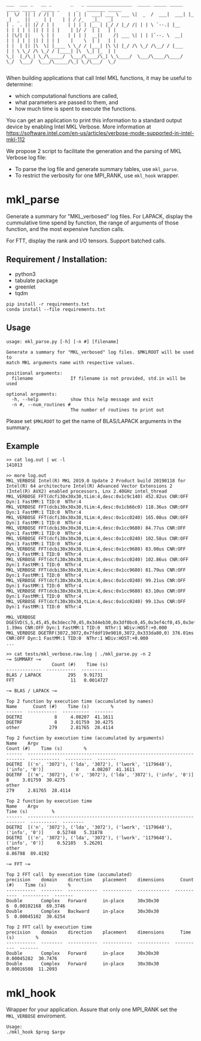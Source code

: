 ```
___  ___ _   __ _       _   _ _________________  _____ _____ _____   _____ _____  _____ _      _   _______ _____ 
|  \/  || | / /| |     | | | |  ___| ___ \ ___ \|  _  /  ___|  ___| |_   _|  _  ||  _  | |    | | / /_   _|_   _|
| .  . || |/ / | |     | | | | |__ | |_/ / |_/ /| | | \ `--.| |__     | | | | | || | | | |    | |/ /  | |   | |  
| |\/| ||    \ | |     | | | |  __||    /| ___ \| | | |`--. \  __|    | | | | | || | | | |    |    \  | |   | |  
| |  | || |\  \| |____ \ \_/ / |___| |\ \| |_/ /\ \_/ /\__/ / |___    | | \ \_/ /\ \_/ / |____| |\  \_| |_  | |  
\_|  |_/\_| \_/\_____/  \___/\____/\_| \_\____/  \___/\____/\____/    \_/  \___/  \___/\_____/\_| \_/\___/  \_/  
                                                                                                                 
```

When building applications that call Intel MKL functions, it may be useful to determine:
 - which computational functions are called,
 - what parameters are passed to them, and
 - how much time is spent to execute the functions.

You can get an application to print this information to a standard output device by enabling Intel MKL Verbose. More information at https://software.intel.com/en-us/articles/verbose-mode-supported-in-intel-mkl-112

We propose 2 script to facilitate the generation and the parsing of MKL Verbose log file:
- To parse the log file and generate summary tables, use `mkl_parse`.
- To restrict the verbosity for one MPI_RANK, use `mkl_hook` wrapper.

# mkl_parse 
Generate a summary for "MKL_verbosed" log files.
For LAPACK, display the cummulative time spend by function, the range of arguments of those function, and the most expensive function calls.

For FTT, display the rank and I/O tensors. Support batched calls.

## Requirement / Installation:
- python3
- tabulate package
- greenlet
- tqdm

```
pip install -r requirements.txt
conda install --file requirements.txt
```
## Usage
```
usage: mkl_parse.py [-h] [-n #] [filename]

Generate a summary for "MKL_verbosed" log files. $MKLROOT will be used to
match MKL arguments name with respective values.

positional arguments:
  filename              If filename is not provided, std.in will be used

optional arguments:
  -h, --help            show this help message and exit
  -n #, --num_routines #
                        The number of routines to print out
```

Please set `$MKLROOT` to get the name of BLAS/LAPACK arguments in the summary.
 
##  Example
```
>> cat log.out | wc -l
141013

>> more log.out 
MKL_VERBOSE Intel(R) MKL 2019.0 Update 2 Product build 20190118 for Intel(R) 64 architecture Intel(R) Advanced Vector Extensions 2 (Intel(R) AVX2) enabled processors, Lnx 2.40GHz intel_thread
MKL_VERBOSE FFT(dcfi30x30x30,tLim:4,desc:0x1c9c140) 452.82us CNR:OFF Dyn:1 FastMM:1 TID:0  NThr:4
MKL_VERBOSE FFT(dcbi30x30x30,tLim:4,desc:0x1cb66c0) 118.36us CNR:OFF Dyn:1 FastMM:1 TID:0  NThr:4
MKL_VERBOSE FFT(dcfi30x30x30,tLim:4,desc:0x1cc0240) 165.08us CNR:OFF Dyn:1 FastMM:1 TID:0  NThr:4
MKL_VERBOSE FFT(dcbi30x30x30,tLim:4,desc:0x1cc9680) 84.77us CNR:OFF Dyn:1 FastMM:1 TID:0  NThr:4
MKL_VERBOSE FFT(dcfi30x30x30,tLim:4,desc:0x1cc0240) 102.58us CNR:OFF Dyn:1 FastMM:1 TID:0  NThr:4
MKL_VERBOSE FFT(dcbi30x30x30,tLim:4,desc:0x1cc9680) 83.00us CNR:OFF Dyn:1 FastMM:1 TID:0  NThr:4
MKL_VERBOSE FFT(dcfi30x30x30,tLim:4,desc:0x1cc0240) 102.86us CNR:OFF Dyn:1 FastMM:1 TID:0  NThr:4
MKL_VERBOSE FFT(dcbi30x30x30,tLim:4,desc:0x1cc9680) 81.79us CNR:OFF Dyn:1 FastMM:1 TID:0  NThr:4
MKL_VERBOSE FFT(dcfi30x30x30,tLim:4,desc:0x1cc0240) 99.21us CNR:OFF Dyn:1 FastMM:1 TID:0  NThr:4
MKL_VERBOSE FFT(dcbi30x30x30,tLim:4,desc:0x1cc9680) 83.10us CNR:OFF Dyn:1 FastMM:1 TID:0  NThr:4
MKL_VERBOSE FFT(dcfi30x30x30,tLim:4,desc:0x1cc0240) 99.13us CNR:OFF Dyn:1 FastMM:1 TID:0  NThr:4

MKL_VERBOSE DGESVD(S,S,45,45,0x3decc70,45,0x3d4eb30,0x3df0bc0,45,0x3ef4cf0,45,0x3ef8c40,2250,0) 1.39ms CNR:OFF Dyn:1 FastMM:1 TID:0  NThr:1 WDiv:HOST:+0.000
MKL_VERBOSE DGETRF(3072,3072,0x7fddf19e9010,3072,0x333da80,0) 376.01ms CNR:OFF Dyn:1 FastMM:1 TID:0  NThr:1 WDiv:HOST:+0.000
...

>> cat tests/mkl_verbose.raw.log | ./mkl_parse.py -n 2
~= SUMMARY ~=
                 Count (#)    Time (s)
-------------  -----------  ----------
BLAS / LAPACK          295   9.91731
FFT                     11   0.0014727

~= BLAS / LAPACK ~=

Top 2 function by execution time (accumulated by names)
Name      Count (#)    Time (s)        %
------  -----------  ----------  -------
DGETRI            8     4.08207  41.1611
DGETRF            8     3.01759  30.4275
other           279     2.81765  28.4114

Top 2 function by execution time (accumulated by arguments)
Name    Argv                                                                     Count (#)    Time (s)        %
------  ---------------------------------------------------------------------  -----------  ----------  -------
DGETRI  [('n', '3072'), ('lda', '3072'), ('lwork', '1179648'), ('info', '0')]            8     4.08207  41.1611
DGETRF  [('m', '3072'), ('n', '3072'), ('lda', '3072'), ('info', '0')]                   8     3.01759  30.4275
other                                                                                  279     2.81765  28.4114

Top 2 function by execution time
Name    Argv                                                                     Time (s)         %
------  ---------------------------------------------------------------------  ----------  --------
DGETRI  [('n', '3072'), ('lda', '3072'), ('lwork', '1179648'), ('info', '0')]     0.52748   5.31878
DGETRI  [('n', '3072'), ('lda', '3072'), ('lwork', '1179648'), ('info', '0')]     0.52185   5.26201
other                                                                             8.86798  89.4192

~= FFT ~=

Top 2 FFT call  by execution time (accumulated)
precision    domain    direction    placement    dimensions      Count (#)    Time (s)        %
-----------  --------  -----------  -----------  ------------  -----------  ----------  -------
Double       Complex   Forward      in-place     30x30x30                6  0.00102168  69.3746
Double       Complex   Backward     in-place     30x30x30                5  0.00045102  30.6254

Top 2 FFT call by execution time
precision    domain    direction    placement    dimensions      Time (s)        %
-----------  --------  -----------  -----------  ------------  ----------  -------
Double       Complex   Forward      in-place     30x30x30      0.00045282  30.7476
Double       Complex   Forward      in-place     30x30x30      0.00016508  11.2093
```

# mkl_hook
Wrapper  for your application. Assure that only one MPI_RANK set the `MKL_VERBOSE` enviroment.

```
Usage:
./mkl_hook $prog $argv
```
